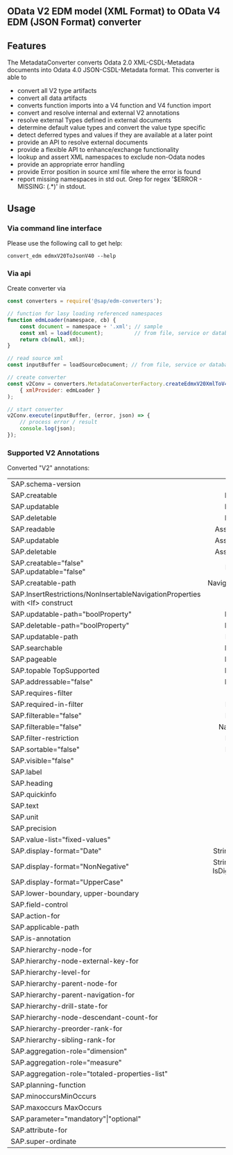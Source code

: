 ## OData V2 EDM model (XML Format) to OData V4 EDM (JSON Format) converter

## Features

The MetadataConverter converts Odata 2.0 XML-CSDL-Metadata documents into Odata 4.0 JSON-CSDL-Metadata format.
This converter is able to
- convert all V2 type artifacts
- convert all data artifacts
- converts function imports into a V4 function and V4 function import
- convert and resolve internal and external V2 annotations
- resolve external Types defined in external documents
- determine default value types and convert the value type specific
- detect deferred types and values ​​if they are available at a later point
- provide an API to resolve external documents
- provide a flexible API to enhance/exchange functionality
- lookup and assert XML namespaces to exclude non-Odata nodes
- provide an appropriate error handling
- provide Error position in source xml file where the error is found
- report missing namespaces in std out. Grep for regex '$ERROR - MISSING: (.*)' in stdout.

## Usage

### Via command line interface

Please use the following call to get help:

```convert_edm edmxV20ToJsonV40 --help```

### Via api

Create converter via
```js
const converters = require('@sap/edm-converters');

// function for lasy loading referenced namespaces
function edmLoader(namespace, cb) {
    const document = namespace + '.xml'; // sample
    const xml = load(document);          // from file, service or database
    return cb(null, xml);
}

// read source xml
const inputBuffer = loadSourceDocument; // from file, service or database

// create converter
const v2Conv = converters.MetadataConverterFactory.createEdmxV20XmlToV40Json(
    { xmlProvider: edmLoader }
);

// start converter
v2Conv.execute(inputBuffer, (error, json) => {
    // process error / result
    console.log(json);
});

```


### Supported V2 Annotations


Converted "V2" annotations:


|   |   |   |
|---|:-:|---|
| SAP.schema-version | Schema | @Core.SchemaVersion |
| SAP.creatable | EntitySet | @Capabilities.InsertRestrictions/Insertable |
| SAP.updatable | EntitySet | @Capabilities.UpdateRestrictions/Updatable |
| SAP.deletable | EntitySet | @Capabilities.DeleteRestrictions/Deletable |
| SAP.readable | AssociationSet | @Capabilities.InsertRestrictions/NonInsertableNavigationProperties |
| SAP.updatable | AssociationSet | @Capabilities.UpdateRestrictions/NonUpdatableNavigationProperties |
| SAP.deletable | AssociationSet | @Capabilities.DeleteRestrictions/NonDeletableNavigationProperties |
| SAP.creatable="false"<br> SAP.updatable="false" | Property | @Core.Immutable=true |
| SAP.creatable-path | NavigationProperty | not supported |
| SAP.InsertRestrictions/NonInsertableNavigationProperties with \<If\> construct | | not supported |
| SAP.updatable-path="boolProperty" | EntitySet | @Core.UpdateRestrictions.Updatable.Path="boolProperty" |
| SAP.deletable-path="boolProperty" | EntitySet | @Core.DeleteRestrictions.Deletable.Path="boolProperty" |
| SAP.updatable-path | Property | not supported |
| SAP.searchable | EntitySet | @Capabilities.SearchRestrictions/Searchable |
| SAP.pageable | EntitySet | @Capabilities.TopSupported & @Capabilities.SkipSupported |
| SAP.topable	TopSupported | EntitySet | @Capabilities.TopSupported |
| SAP.addressable="false" | EntitySet | $metadata: attribute IncludeInServiceDocument="false"	|
| SAP.requires-filter | |  @Capabilities.FilterRestrictions/RequiresFilter |
| SAP.required-in-filter | Property | @Capabilities.FilterRestrictionsType/RequiredProperties[] |
| SAP.filterable="false" | Property | @Capabilities.FilterRestrictions/NonFilterableProperties[] |
| SAP.filterable="false" | NavProperty | @Capabilities.NavigationRestrictions/RestrictedProperties/FilterRestrictions/NonFilterableProperties[] |
| SAP.filter-restriction | Property | @Capabilities.FilterRestrictions/RestrictedProperties[]/AllowedExpressions |
| SAP.sortable="false" | Property | @Capabilities.SortRestrictions/NonSortableProperties[] |
| SAP.visible="false" | | not supported |
| SAP.label | |  not supported |
| SAP.heading	| | not supported |
| SAP.quickinfo | | not supported |
| SAP.text | | not supported |
| SAP.unit | | not supported |
| SAP.precision | | not supported |
| SAP.value-list="fixed-values" | | not supported |
| SAP.display-format="Date" | String-Property | converted to Edm.Date as primitive type |
| SAP.display-format="NonNegative" | String-Property IsDigitSequence | not supported |
| SAP.display-format="UpperCase" | | not supported |
| SAP.lower-boundary, upper-boundary | | not supported |
| SAP.field-control | | not supported |
| SAP.action-for  | |not supported |
| SAP.applicable-path | |not supported |
| SAP.is-annotation | | not supported, instance annotations are not marked in V4 |
| SAP.hierarchy-node-for | | not supported |
| SAP.hierarchy-node-external-key-for | | not supported |
| SAP.hierarchy-level-for | | not supported |
| SAP.hierarchy-parent-node-for | | not supported |
| SAP.hierarchy-parent-navigation-for | | not supported |
| SAP.hierarchy-drill-state-for | | not supported |
| SAP.hierarchy-node-descendant-count-for | | not supported |
| SAP.hierarchy-preorder-rank-for | | not supported |
| SAP.hierarchy-sibling-rank-for | | not supported |
| SAP.aggregation-role="dimension" | | not supported |
| SAP.aggregation-role="measure" | | not supported |
| SAP.aggregation-role="totaled-properties-list" | | not supported |
| SAP.planning-function | |  not supported |
| SAP.minoccursMinOccurs | | not supported |
| SAP.maxoccurs MaxOccurs | | not supported |
| SAP.parameter="mandatory"\|"optional" | |  not supported |
| SAP.attribute-for | | not supported |
| SAP.super-ordinate | | not supported |
